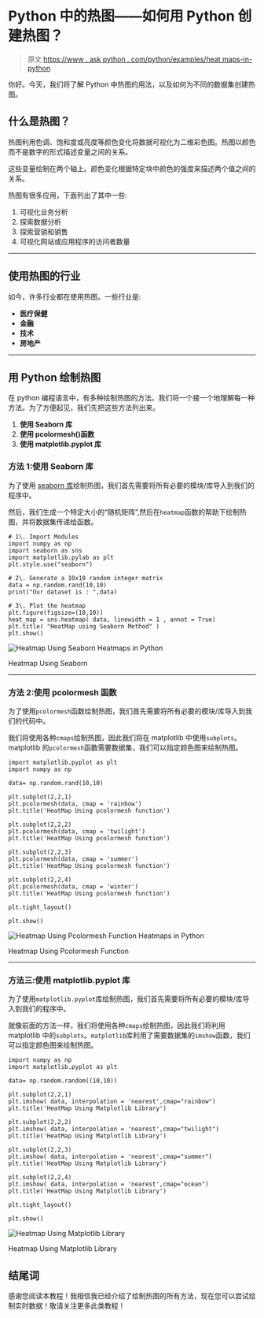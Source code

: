 # Python 中的热图——如何用 Python 创建热图？

> 原文:[https://www . ask python . com/python/examples/heat maps-in-python](https://www.askpython.com/python/examples/heatmaps-in-python)

你好。今天，我们将了解 Python 中热图的用法，以及如何为不同的数据集创建热图。

## 什么是热图？

热图利用色调、饱和度或亮度等颜色变化将数据可视化为二维彩色图。热图以颜色而不是数字的形式描述变量之间的关系。

这些变量绘制在两个轴上。颜色变化根据特定块中颜色的强度来描述两个值之间的关系。

热图有很多应用，下面列出了其中一些:

1.  可视化业务分析
2.  探索数据分析
3.  探索营销和销售
4.  可视化网站或应用程序的访问者数量

* * *

## 使用热图的行业

如今，许多行业都在使用热图。一些行业是:

*   **医疗保健**
*   **金融**
*   **技术**
*   **房地产**

* * *

## 用 Python 绘制热图

在 python 编程语言中，有多种绘制热图的方法。我们将一个接一个地理解每一种方法。为了方便起见，我们先把这些方法列出来。

1.  **使用 Seaborn 库**
2.  **使用 pcolormesh()函数**
3.  **使用 matplotlib.pyplot 库**

### 方法 1:使用 Seaborn 库

为了使用 [seaborn 库](https://www.askpython.com/python-modules/python-seaborn-tutorial)绘制热图，我们首先需要将所有必要的模块/库导入到我们的程序中。

然后，我们生成一个特定大小的“随机矩阵”,然后在`heatmap`函数的帮助下绘制热图，并将数据集传递给函数。

```
# 1\. Import Modules
import numpy as np
import seaborn as sns
import matplotlib.pylab as plt
plt.style.use("seaborn")

# 2\. Generate a 10x10 random integer matrix
data = np.random.rand(10,10)
print("Our dataset is : ",data)

# 3\. Plot the heatmap
plt.figure(figsize=(10,10))
heat_map = sns.heatmap( data, linewidth = 1 , annot = True)
plt.title( "HeatMap using Seaborn Method" )
plt.show()

```

![Heatmap Using Seaborn Heatmaps in Python](../Images/245836110d6fde5c989939df4c4bdff5.png)

Heatmap Using Seaborn

* * *

### 方法 2:使用 pcolormesh 函数

为了使用`pcolormesh`函数绘制热图，我们首先需要将所有必要的模块/库导入到我们的代码中。

我们将使用各种`cmaps`绘制热图，因此我们将在 matplotlib 中使用`subplots`。matplotlib 的`pcolormesh`函数需要数据集，我们可以指定颜色图来绘制热图。

```
import matplotlib.pyplot as plt
import numpy as np

data= np.random.rand(10,10)

plt.subplot(2,2,1)
plt.pcolormesh(data, cmap = 'rainbow')
plt.title('HeatMap Using pcolormesh function')

plt.subplot(2,2,2)
plt.pcolormesh(data, cmap = 'twilight')
plt.title('HeatMap Using pcolormesh function')

plt.subplot(2,2,3)
plt.pcolormesh(data, cmap = 'summer')
plt.title('HeatMap Using pcolormesh function')

plt.subplot(2,2,4)
plt.pcolormesh(data, cmap = 'winter')
plt.title('HeatMap Using pcolormesh function')

plt.tight_layout()

plt.show()

```

![Heatmap Using Pcolormesh Function Heatmaps in Python](../Images/077a7765a6f330047a2ab850fb58d9c4.png)

Heatmap Using Pcolormesh Function

* * *

### 方法三:**使用 matplotlib.pyplot 库**

为了使用`matplotlib.pyplot`库绘制热图，我们首先需要将所有必要的模块/库导入到我们的程序中。

就像前面的方法一样，我们将使用各种`cmaps`绘制热图，因此我们将利用 matplotlib 中的`subplots`。`matplotlib`库利用了需要数据集的`imshow`函数，我们可以指定颜色图来绘制热图。

```
import numpy as np
import matplotlib.pyplot as plt

data= np.random.random((10,10))

plt.subplot(2,2,1)
plt.imshow( data, interpolation = 'nearest',cmap="rainbow")
plt.title('HeatMap Using Matplotlib Library')

plt.subplot(2,2,2)
plt.imshow( data, interpolation = 'nearest',cmap="twilight")
plt.title('HeatMap Using Matplotlib Library')

plt.subplot(2,2,3)
plt.imshow( data, interpolation = 'nearest',cmap="summer")
plt.title('HeatMap Using Matplotlib Library')

plt.subplot(2,2,4)
plt.imshow( data, interpolation = 'nearest',cmap="ocean")
plt.title('HeatMap Using Matplotlib Library')

plt.tight_layout()

plt.show()

```

![Heatmap Using Matplotlib Library](../Images/7a40a044be9fc6c625ab868ee4349d75.png)

Heatmap Using Matplotlib Library

## 结尾词

感谢您阅读本教程！我相信我已经介绍了绘制热图的所有方法，现在您可以尝试绘制实时数据！敬请关注更多此类教程！